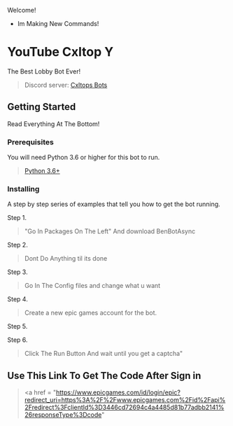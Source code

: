 
Welcome!
- Im Making New Commands!

# YouTube Cxltop Y

The Best Lobby Bot Ever!

> Discord server: <a href="https://discord.gg/p68vuqFzww" target="_blank">Cxltops Bots</a>

## Getting Started

Read Everything At The Bottom!
### Prerequisites

You will need Python 3.6 or higher for this bot to run.

> <a href="https://www.python.org/downloads/release/python-360/" target="_blank">Python 3.6+</a>


### Installing

A step by step series of examples that tell you how to get the bot running.

Step 1.

> "Go In Packages On The Left" And download BenBotAsync


Step 2.

> Dont Do Anything til its done


Step 3.

> Go In The Config files and change what u want

Step 4.

> Create a new epic games account for the bot.

Step 5.

Step 6.

> Click The Run Button And wait until you get a captcha"



## Use This Link To Get The Code After Sign in
> <a
href = "https://www.epicgames.com/id/login/epic?redirect_uri=https%3A%2F%2Fwww.epicgames.com%2Fid%2Fapi%2Fredirect%3FclientId%3D3446cd72694c4a4485d81b77adbb2141%26responseType%3Dcode"
